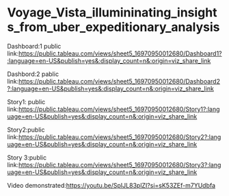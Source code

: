 # Voyage_Vista_illumininating_insights_from_uber_expeditionary_analysis


Dashboard:1 public link:https://public.tableau.com/views/sheet5_16970950012680/Dashboard1?:language=en-US&publish=yes&:display_count=n&:origin=viz_share_link

Dashbord:2 pablic link:https://public.tableau.com/views/sheet5_16970950012680/Dashboard2?:language=en-US&publish=yes&:display_count=n&:origin=viz_share_link

Story1: public link:https://public.tableau.com/views/sheet5_16970950012680/Story1?:language=en-US&publish=yes&:display_count=n&:origin=viz_share_link 

Story2:public link:https://public.tableau.com/views/sheet5_16970950012680/Story2?:language=en-US&publish=yes&:display_count=n&:origin=viz_share_link

Story 3:public link:https://public.tableau.com/views/sheet5_16970950012680/Story3?:language=en-US&publish=yes&:display_count=n&:origin=viz_share_link

Video demonstrated:https://youtu.be/SpIJL83plZI?si=sK53ZEf-m7YUdbfa 
